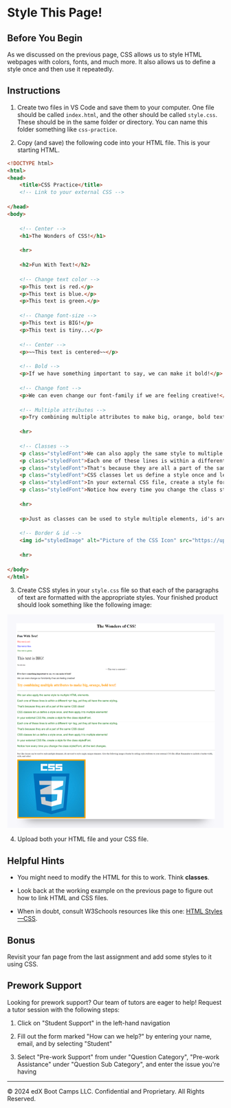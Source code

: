 # Style This Page!

## Before You Begin

As we discussed on the previous page, CSS allows us to style HTML webpages with colors, fonts, and much more. It also allows us to define a style once and then use it repeatedly.

## Instructions

1. Create two files in VS Code and save them to your computer. One file should be called `index.html`, and the other should be called `style.css`. These should be in the same folder or directory. You can name this folder something like `css-practice`.

2. Copy (and save) the following code into your HTML file. This is your starting HTML.

```html
<!DOCTYPE html>
<html>
<head>
    <title>CSS Practice</title>
    <!-- Link to your external CSS -->

</head>
<body>

    <!-- Center -->
    <h1>The Wonders of CSS!</h1>

    <hr>

    <h2>Fun With Text!</h2>

    <!-- Change text color -->
    <p>This text is red.</p>
    <p>This text is blue.</p>
    <p>This text is green.</p>

    <!-- Change font-size -->
    <p>This text is BIG!</p>
    <p>This text is tiny...</p>

    <!-- Center -->
    <p>~~This text is centered~~</p>

    <!-- Bold -->
    <p>If we have something important to say, we can make it bold!</p>

    <!-- Change font -->
    <p>We can even change our font-family if we are feeling creative!</p>

    <!-- Multiple attributes -->
    <p>Try combining multiple attributes to make big, orange, bold text!</p>

    <hr>

    <!-- Classes -->
    <p class="styledFont">We can also apply the same style to multiple HTML elements.</p>
    <p class="styledFont">Each one of these lines is within a different &ltp&gt tag, yet they all have the same styling.</p>
    <p class="styledFont">That's because they are all a part of the same CSS class!</p>
    <p class="styledFont">CSS classes let us define a style once and let us then apply it to multiple elements!</p>
    <p class="styledFont">In your external CSS file, create a style for the class styledFont.</p>
    <p class="styledFont">Notice how every time you change the class styledFont, all of the text changes.</p>

    <hr>

    <p>Just as classes can be used to style multiple elements, id's are used to style single, unique elements. Give the following image a border by adding style attributes to your external CSS file. (Hint: Remember to include a border width, style, and color.)</p>

    <!-- Border & id -->
    <img id="styledImage" alt="Picture of the CSS Icon" src="https://upload.wikimedia.org/wikipedia/commons/d/d5/CSS3_logo_and_wordmark.svg">

    <hr>

</body>
</html>
```

3. Create CSS styles in your `style.css` file so that each of the paragraphs of text are formatted with the appropriate styles. Your finished product should look something like the following image:

![](../../../img/46-fullstack-finished-assignment-rendered-with-HTML-CSS.png)

4. Upload both your HTML file and your CSS file.

## Helpful Hints

* You might need to modify the HTML for this to work. Think **classes**.

* Look back at the working example on the previous page to figure out how to link HTML and CSS files.

* When in doubt, consult W3Schools resources like this one: [HTML Styles—CSS](http://www.w3schools.com/html/html_css.asp).

## Bonus

Revisit your fan page from the last assignment and add some styles to it using CSS.

## Prework Support

Looking for prework support? Our team of tutors are eager to help! Request a tutor session with the following steps:

1. Click on "Student Support" in the left-hand navigation

2. Fill out the form marked "How can we help?" by entering your name, email, and by selecting "Student"

3. Select "Pre-work Support" from under "Question Category", "Pre-work Assistance" under "Question Sub Category", and enter the issue you're having



---
© 2024 edX Boot Camps LLC. Confidential and Proprietary. All Rights Reserved.